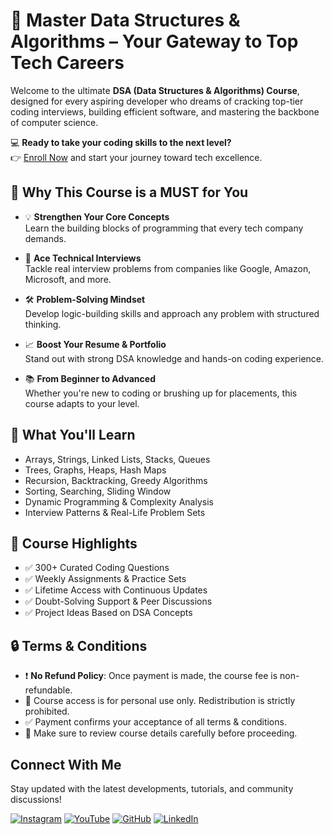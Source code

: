 # 🚀 Master Data Structures & Algorithms – Your Gateway to Top Tech Careers

Welcome to the ultimate **DSA (Data Structures & Algorithms) Course**, designed for every aspiring developer who dreams of cracking top-tier coding interviews, building efficient software, and mastering the backbone of computer science.


💻 **Ready to take your coding skills to the next level?**  
👉 [Enroll Now](https://innovativesumit.github.io/DSA-COURSE/) and start your journey toward tech excellence.

## 📌 Why This Course is a MUST for You

- 💡 **Strengthen Your Core Concepts**  
  Learn the building blocks of programming that every tech company demands.

- 🧠 **Ace Technical Interviews**  
  Tackle real interview problems from companies like Google, Amazon, Microsoft, and more.

- 🛠️ **Problem-Solving Mindset**  
  Develop logic-building skills and approach any problem with structured thinking.

- 📈 **Boost Your Resume & Portfolio**  
  Stand out with strong DSA knowledge and hands-on coding experience.

- 📚 **From Beginner to Advanced**  
  Whether you're new to coding or brushing up for placements, this course adapts to your level.

## 📘 What You'll Learn

- Arrays, Strings, Linked Lists, Stacks, Queues  
- Trees, Graphs, Heaps, Hash Maps  
- Recursion, Backtracking, Greedy Algorithms  
- Sorting, Searching, Sliding Window  
- Dynamic Programming & Complexity Analysis  
- Interview Patterns & Real-Life Problem Sets

## 🧩 Course Highlights

- ✅ 300+ Curated Coding Questions  
- ✅ Weekly Assignments & Practice Sets  
- ✅ Lifetime Access with Continuous Updates  
- ✅ Doubt-Solving Support & Peer Discussions  
- ✅ Project Ideas Based on DSA Concepts

## 🔒 Terms & Conditions

- ❗ **No Refund Policy**: Once payment is made, the course fee is non-refundable.  
- 📂 Course access is for personal use only. Redistribution is strictly prohibited.  
- ✅ Payment confirms your acceptance of all terms & conditions.  
- 📌 Make sure to review course details carefully before proceeding.

## Connect With Me
Stay updated with the latest developments, tutorials, and community discussions!

 [![Instagram](https://img.icons8.com/fluency/48/instagram-new.png)](https://www.instagram.com/sumittech_360)  [![YouTube](https://img.icons8.com/fluency/48/youtube-play.png)](https://youtube.com/channel/UCiPxbNaC7dloVut6Jc5xHIQ)  [![GitHub](https://img.icons8.com/fluency/48/github.png)](https://github.com/InnovativeSumit)  [![LinkedIn](https://img.icons8.com/fluency/48/linkedin.png)](https://www.linkedin.com/in/sumit-pal-40511a339) 




